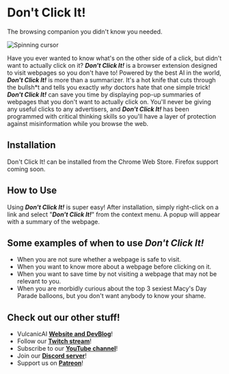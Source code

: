 # Don't Click It!

The browsing companion you didn't know you needed.

![Spinning cursor](https://media.tenor.com/DPBUhUBoiNsAAAAC/rambow-internet.gif)

Have you ever wanted to know what's on the other side of a click, but didn't want to actually click on it? ***Don't Click It!*** is a browser extension designed to visit webpages so you don't have to! Powered by the best AI in the world, ***Don't Click It!*** is more than a summarizer. It's a hot knife that cuts through the bullsh\*t and tells you exactly *why* doctors hate that one simple trick! ***Don't Click It!*** can save you time by displaying pop-up summaries of webpages that you don't want to actually click on. You'll never be giving any useful clicks to any advertisers, and ***Don't Click It!*** has been programmed with critical thinking skills so you'll have a layer of protection against misinformation while you browse the web.

## Installation

Don't Click It! can be installed from the Chrome Web Store. Firefox support coming soon.

## How to Use

Using ***Don't Click It!*** is super easy! After installation, simply right-click on a link and select "***Don't Click It!***" from the context menu. A popup will appear with a summary of the webpage.

## Some examples of when to use ***Don't Click It!***

* When you are not sure whether a webpage is safe to visit.
* When you want to know more about a webpage before clicking on it.
* When you want to save time by not visiting a webpage that may not be relevant to you.
* When you are morbidly curious about the top 3 sexiest Macy's Day Parade balloons, but you don't want anybody to know your shame.

## Check out our other stuff!

* VulcanicAI [**Website and DevBlog**](https://vulcanic.ai/)!
* Follow our [**Twitch stream**](https://twitch.tv/wizziwigli)!
* Subscribe to our [**YouTube channel**](https://www.youtube.com/channel/UCGXVDkirXQKVGwGQaMQLpzQ)!
* Join our [**Discord server**](https://discord.gg/dpaeWZfRsk)!
* Support us on [**Patreon**](https://vulcanic.ai/)!